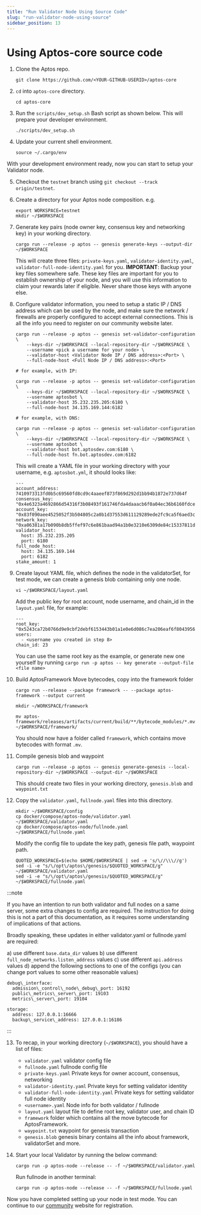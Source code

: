 ```yaml
---
title: "Run Validator Node Using Source Code"
slug: "run-validator-node-using-source"
sidebar_position: 13
---
```


# Using Aptos-core source code

1. Clone the Aptos repo.

      ```
      git clone https://github.com/<YOUR-GITHUB-USERID>/aptos-core

      ```

2. `cd` into `aptos-core` directory.

    ```
    cd aptos-core
    ```

3. Run the `scripts/dev_setup.sh` Bash script as shown below. This will prepare your developer environment.

    ```
    ./scripts/dev_setup.sh
    ```

4. Update your current shell environment.

    ```
    source ~/.cargo/env
    ```

With your development environment ready, now you can start to setup your Validator node.

5. Checkout the `testnet` branch using `git checkout --track origin/testnet`.

6. Create a directory for your Aptos node composition. e.g.
    ```
    export WORKSPACE=testnet
    mkdir ~/$WORKSPACE
    ```

7. Generate key pairs (node owner key, consensus key and networking key) in your working directory.

    ```
    cargo run --release -p aptos -- genesis generate-keys --output-dir ~/$WORKSPACE
    ```

    This will create three files: `private-keys.yaml`, `validator-identity.yaml`, `validator-full-node-identity.yaml` for you. **IMPORTANT**: Backup your key files somewhere safe. These key files are important for you to establish ownership of your node, and you will use this information to claim your rewards later if eligible. Never share those keys with anyone else.

8. Configure validator information, you need to setup a static IP / DNS address which can be used by the node, and make sure the network / firewalls are properly configured to accept external connections. This is all the info you need to register on our community website later.

    ```
    cargo run --release -p aptos -- genesis set-validator-configuration \
        --keys-dir ~/$WORKSPACE --local-repository-dir ~/$WORKSPACE \
        --username <pick a username for your node> \
        --validator-host <Validator Node IP / DNS address>:<Port> \
        --full-node-host <Full Node IP / DNS address>:<Port>

    # for example, with IP:

    cargo run --release -p aptos -- genesis set-validator-configuration \
        --keys-dir ~/$WORKSPACE --local-repository-dir ~/$WORKSPACE \
        --username aptosbot \
        --validator-host 35.232.235.205:6180 \
        --full-node-host 34.135.169.144:6182

    # for example, with DNS:

    cargo run --release -p aptos -- genesis set-validator-configuration \
        --keys-dir ~/$WORKSPACE --local-repository-dir ~/$WORKSPACE \
        --username aptosbot \
        --validator-host bot.aptosdev.com:6180 \
        --full-node-host fn.bot.aptosdev.com:6182
    ```

    This will create a YAML file in your working directory with your username, e.g. `aptosbot.yml`, it should looks like:

    ```
    ---
    account_address: 7410973313fd0b5c69560fd8cd9c4aaeef873f869d292d1bb94b1872e737d64f
    consensus_key: "0x4e6323a4692866d54316f3b08493f161746fda4daaacb6f0a04ec36b6160fdce"
    account_key: "0x83f090aee4525052f3b504805c2a0b1d37553d611129289ede2fc9ca5f6aed3c"
    network_key: "0xa06381a17b090b8db5ffef97c6e861baad94a1b0e3210e6309de84c15337811d"
    validator_host:
      host: 35.232.235.205
      port: 6180
    full_node_host:
      host: 34.135.169.144
      port: 6182
    stake_amount: 1
    ```

9. Create layout YAML file, which defines the node in the validatorSet, for test mode, we can create a genesis blob containing only one node.

    ```
    vi ~/$WORKSPACE/layout.yaml
    ```

    Add the public key for root account, node username, and chain_id in the `layout.yaml` file, for example:

    ```
    ---
    root_key: "0x5243ca72b0766d9e9cbf2debf6153443b01a1e0e6d086c7ea206eaf6f8043956"
    users:
      - <username you created in step 8>
    chain_id: 23
    ```

    You can use the same root key as the example, or generate new one yourself by running `cargo run -p aptos -- key generate --output-file <file name>`

10. Build AptosFramework Move bytecodes, copy into the framework folder

    ```
    cargo run --release --package framework -- --package aptos-framework --output current

    mkdir ~/WORKSPACE/framework

    mv aptos-framework/releases/artifacts/current/build/**/bytecode_modules/*.mv ~/$WORKSPACE/framework/
    ```

    You should now have a folder called `framework`, which contains move bytecodes with format `.mv`.

11. Compile genesis blob and waypoint

    ```
    cargo run --release -p aptos -- genesis generate-genesis --local-repository-dir ~/$WORKSPACE --output-dir ~/$WORKSPACE
    ```

    This should create two files in your working directory, `genesis.blob` and `waypoint.txt`

12. Copy the `validator.yaml`, `fullnode.yaml` files into this directory.
    ```
    mkdir ~/$WORKSPACE/config
    cp docker/compose/aptos-node/validator.yaml ~/$WORKSPACE/validator.yaml
    cp docker/compose/aptos-node/fullnode.yaml ~/$WORKSPACE/fullnode.yaml
    ```

    Modify the config file to update the key path, genesis file path, waypoint path.
    ```
    QUOTED_WORKSPACE=$(echo $HOME/$WORKSPACE | sed -e 's/\//\\\//g')
    sed -i -e "s/\/opt\/aptos\/genesis/$QUOTED_WORKSPACE/g" ~/$WORKSPACE/validator.yaml
    sed -i -e "s/\/opt\/aptos\/genesis/$QUOTED_WORKSPACE/g" ~/$WORKSPACE/fullnode.yaml
    ```

:::note

If you have an intention to run both validator and full nodes on a same server,
some extra changes to config are required. The instruction for doing this is not
a part of this documentation, as it requires some understanding of implications
of that actions.

Broadly speaking, these updates in either validator.yaml or fullnode.yaml are required:

a) use different `base.data_dir` values
b) use different `full_node_networks.listen_address` values
c) use different `api.address` values
d) append the following sections to one of the configs (you can change port values to some
   other reasonable values)
```
debug\_interface:
  admission\_control\_node\_debug\_port: 16192
  public\_metrics\_server\_port: 19103
  metrics\_server\_port: 19104

storage:
  address: 127.0.0.1:16666
  backup\_service\_address: 127.0.0.1:16186
```

:::


13. To recap, in your working directory (`~/$WORKSPACE`), you should have a list of files:
    - `validator.yaml` validator config file
    - `fullnode.yaml` fullnode config file
    - `private-keys.yaml` Private keys for owner account, consensus, networking
    - `validator-identity.yaml` Private keys for setting validator identity
    - `validator-full-node-identity.yaml` Private keys for setting validator full node identity
    - `<username>.yaml` Node info for both validator / fullnode
    - `layout.yaml` layout file to define root key, validator user, and chain ID
    - `framework` folder which contains all the move bytecode for AptosFramework.
    - `waypoint.txt` waypoint for genesis transaction
    - `genesis.blob` genesis binary contains all the info about framework, validatorSet and more.

14. Start your local Validator by running the below command:

    ```
    cargo run -p aptos-node --release -- -f ~/$WORKSPACE/validator.yaml
    ```

    Run fullnode in another terminal:

    ```
    cargo run -p aptos-node --release -- -f ~/$WORKSPACE/fullnode.yaml
    ```

Now you have completed setting up your node in test mode. You can continue to our [community](https://community.aptoslabs.com/) website for registration.
